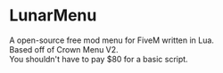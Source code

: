 # LunarMenu
A open-source free mod menu for FiveM written in Lua.<br>
Based off of Crown Menu V2.<br>
You shouldn't have to pay $80 for a basic script.
